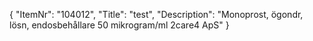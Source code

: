 {
  "ItemNr": "104012",
  "Title": "test",
  "Description": "Monoprost, ögondr, lösn, endosbehållare 50 mikrogram/ml 2care4 ApS"
}